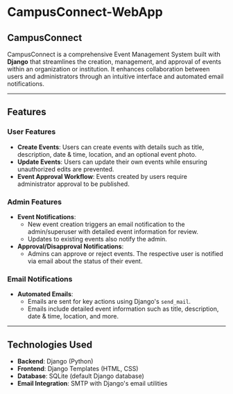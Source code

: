 # CampusConnect-WebApp

## CampusConnect
CampusConnect is a comprehensive Event Management System built with **Django** that streamlines the creation, management, and approval of events within an organization or institution. It enhances collaboration between users and administrators through an intuitive interface and automated email notifications. 

---

## Features

### User Features
- **Create Events**: Users can create events with details such as title, description, date & time, location, and an optional event photo.
- **Update Events**: Users can update their own events while ensuring unauthorized edits are prevented.
- **Event Approval Workflow**: Events created by users require administrator approval to be published.

### Admin Features
- **Event Notifications**:
  - New event creation triggers an email notification to the admin/superuser with detailed event information for review.
  - Updates to existing events also notify the admin.
- **Approval/Disapproval Notifications**:
  - Admins can approve or reject events. The respective user is notified via email about the status of their event.

### Email Notifications
- **Automated Emails**:
  - Emails are sent for key actions using Django's `send_mail`.
  - Emails include detailed event information such as title, description, date & time, location, and more.

---

## Technologies Used
- **Backend**: Django (Python)
- **Frontend**: Django Templates (HTML, CSS)
- **Database**: SQLite (default Django database)
- **Email Integration**: SMTP with Django's email utilities
